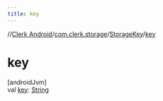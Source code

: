 ```yaml
---
title: key
---
```

//[Clerk Android](../../../index.html)/[com.clerk.storage](../index.html)/[StorageKey](index.html)/[key](key.html)



# key



[androidJvm]\
val [key](key.html): [String](https://kotlinlang.org/api/latest/jvm/stdlib/kotlin-stdlib/kotlin/-string/index.html)




